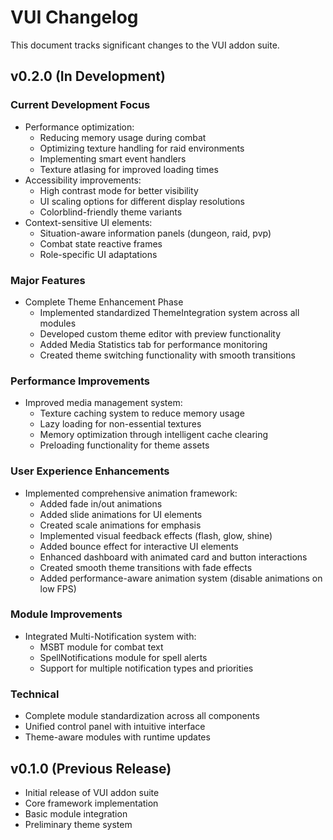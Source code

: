 # VUI Changelog

This document tracks significant changes to the VUI addon suite.

## v0.2.0 (In Development)

### Current Development Focus
- Performance optimization:
  - Reducing memory usage during combat
  - Optimizing texture handling for raid environments
  - Implementing smart event handlers
  - Texture atlasing for improved loading times
- Accessibility improvements:
  - High contrast mode for better visibility
  - UI scaling options for different display resolutions
  - Colorblind-friendly theme variants
- Context-sensitive UI elements:
  - Situation-aware information panels (dungeon, raid, pvp)
  - Combat state reactive frames
  - Role-specific UI adaptations

### Major Features
- Complete Theme Enhancement Phase
  - Implemented standardized ThemeIntegration system across all modules
  - Developed custom theme editor with preview functionality
  - Added Media Statistics tab for performance monitoring
  - Created theme switching functionality with smooth transitions

### Performance Improvements
- Improved media management system:
  - Texture caching system to reduce memory usage
  - Lazy loading for non-essential textures
  - Memory optimization through intelligent cache clearing
  - Preloading functionality for theme assets
  
### User Experience Enhancements
- Implemented comprehensive animation framework:
  - Added fade in/out animations
  - Added slide animations for UI elements
  - Created scale animations for emphasis
  - Implemented visual feedback effects (flash, glow, shine)
  - Added bounce effect for interactive UI elements
  - Enhanced dashboard with animated card and button interactions
  - Created smooth theme transitions with fade effects
  - Added performance-aware animation system (disable animations on low FPS)

### Module Improvements
- Integrated Multi-Notification system with:
  - MSBT module for combat text
  - SpellNotifications module for spell alerts
  - Support for multiple notification types and priorities

### Technical
- Complete module standardization across all components
- Unified control panel with intuitive interface
- Theme-aware modules with runtime updates

## v0.1.0 (Previous Release)

- Initial release of VUI addon suite
- Core framework implementation
- Basic module integration
- Preliminary theme system